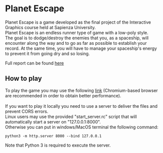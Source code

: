 
# Planet Escape
Planet Escape is a game developed as the final project of the Interactive Graphics course held at Sapienza University.<br/>
Planet Escape is an endless runner type of game with a low-poly style.<br/>
The goal is to dodge/destroy the enemies that you, as a spaceship, will encounter along the way and to go as far as possible to establish your record. At the same time, you will have to manage your spaceship's energy to prevent it from going dry and so losing.

Full report can be found [here](doc/report.pdf)

## How to play
To play the game you may use the following [link](https://sapienzainteractivegraphicscourse.github.io/finalproject-planet_escape/) (Chromium-based browser are recommended in order to obtain better performance).<br/><br/>
If you want to play it locally you need to use a server to deliver the files and prevent CORS errors.<br/>
Linux users may use the provided "start_server.rc" script that will automatically start a server on "127.0.0.1:8000".<br/>
Otherwise you can put in windows/MacOS terminal the following command:

    python3 -m http.server 8000 --bind 127.0.0.1
Note that Python 3 is required to execute the server.

